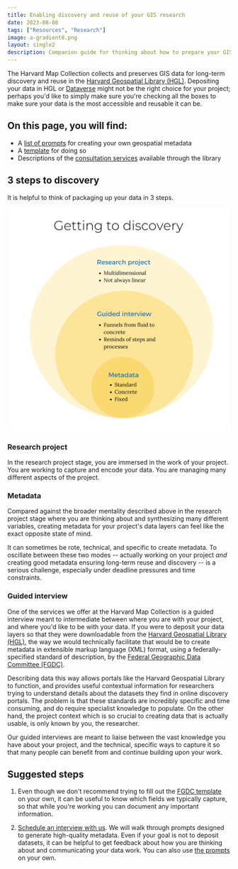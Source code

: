```yaml
---
title: Enabling discovery and reuse of your GIS research
date: 2023-08-08
tags: ["Resources", "Research"]
image: a-gradient8.png
layout: single2
description: Companion guide for thinking about how to prepare your GIS data for discovery and reuse.
---
```


<style>
.blog-content img{
    max-height:50rem;
}
</style>


The Harvard Map Collection collects and preserves GIS data for long-term discovery and reuse in the [Harvard Geospatial Library (HGL)](https://library.harvard.edu/services-tools/harvard-geospatial-library). Depositing your data in HGL or [Dataverse](https://dataverse.harvard.edu/) might not be the right choice for your project; perhaps you'd like to simply make sure you're checking all the boxes to make sure your data is the most accessible and reusable it can be. 

## On this page, you will find:
- A [list of prompts](#prompts) for creating your own geospatial metadata
- A <a href="media/FGDC-Metadata-Template.xlsx" download="FGDC-Metadata-Template.xlsx">template</a> for doing so
- Descriptions of the [consultation services](#guided-interview) available through the library

## 3 steps to discovery

It is helpful to think of packaging up your data in 3 steps.


![Infographic showing three tiers of information abstraction](media/getting-to-discovery.png)

### Research project

In the research project stage, you are immersed in the work of your project. You are working to capture and encode your data. You are managing many different aspects of the project.


### Metadata

Compared against the broader mentality described above in the research project stage where you are thinking about and synthesizing many different variables, creating metadata for your project's data layers can feel like the exact opposite state of mind. 

It can sometimes be rote, technical, and specific to create metadata. To oscillate between these two modes -- actually working on your project *and* creating good metadata ensuring long-term reuse and discovery -- is a serious challenge, especially under deadline pressures and time constraints. 

### Guided interview

One of the services we offer at the Harvard Map Collection is a guided interview meant to intermediate between where you are with your project, and where you'd like to be with your data. If you were to deposit your data layers so that they were downloadable from the [Harvard Geospatial Library (HGL)](https://library.harvard.edu/services-tools/harvard-geospatial-library), the way we would technically facilitate that would be to create metadata in extensible markup language (XML) format, using a federally-specified standard of description, by the [Federal Geographic Data Committee (FGDC)](https://www.fgdc.gov/metadata). 

Describing data this way allows portals like the Harvard Geospatial Library to function, and provides useful contextual information for researchers trying to understand details about the datasets they find in online discovery portals. The problem is that these standards are incredibly specific and time consuming, and do require specialist knowledge to populate. On the other hand, the project context which is so crucial to creating data that is actually usable, is only known by you, the researcher.

Our guided interviews are meant to liaise between the vast knowledge you have about your project, and the technical, specific ways to capture it so that many people can benefit from and continue building upon your work.

## Suggested steps

1. Even though we don't recommend trying to fill out the <a href="media/FGDC-Metadata-Template.xlsx" download="FGDC-Metadata-Template.xlsx">FGDC template</a>  on your own, it can be useful to know which fields we typically capture, so that while you're working you can document any important information. 

2. [Schedule an interview with us](https://library.harvard.edu/libraries/harvard-map-collection). We will walk through prompts designed to generate high-quality metadata. Even if your goal is not to deposit datasets, it can be helpful to get feedback about how you are thinking about and communicating your data work. You can also use [the prompts](https://mapping.share.library.harvard.edu/resources/researchers-handbook/diy-metadata/) on your own.







